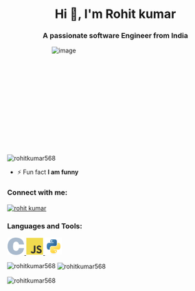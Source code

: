 
<h1 align="center">Hi 👋, I'm Rohit kumar</h1>
<h3 align="center">A passionate software Engineer from India</h3>

<img align="right" width="400" height="250" alt="image" src="https://github.com/user-attachments/assets/159291c6-0586-4e01-bae9-f0c90041c5eb" />


<p align="left"> <img src="https://komarev.com/ghpvc/?username=rohitkumar568&label=Profile%20views&color=0e75b6&style=flat" alt="rohitkumar568" /> </p>

- ⚡ Fun fact **I am funny**

<h3 align="left">Connect with me:</h3>
<p align="left">
<a href="https://linkedin.com/in/rohit kumar" target="blank"><img align="center" src="https://raw.githubusercontent.com/rahuldkjain/github-profile-readme-generator/master/src/images/icons/Social/linked-in-alt.svg" alt="rohit kumar" height="30" width="40" /></a>
</p>

<h3 align="left">Languages and Tools:</h3>
<p align="left"> <a href="https://www.cprogramming.com/" target="_blank" rel="noreferrer"> <img src="https://raw.githubusercontent.com/devicons/devicon/master/icons/c/c-original.svg" alt="c" width="40" height="40"/> </a> <a href="https://developer.mozilla.org/en-US/docs/Web/JavaScript" target="_blank" rel="noreferrer"> <img src="https://raw.githubusercontent.com/devicons/devicon/master/icons/javascript/javascript-original.svg" alt="javascript" width="40" height="40"/> </a> <a href="https://www.python.org" target="_blank" rel="noreferrer"> <img src="https://raw.githubusercontent.com/devicons/devicon/master/icons/python/python-original.svg" alt="python" width="40" height="40"/> </a> </p>

<p><img align="left" src="https://github-readme-stats.vercel.app/api/top-langs?username=rohitkumar568&show_icons=true&locale=en&layout=compact" alt="rohitkumar568" /></p>

<p>&nbsp;<img align="center" src="https://github-readme-stats.vercel.app/api?username=rohitkumar568&show_icons=true&locale=en" alt="rohitkumar568" /></p>

<p><img align="center" src="https://github-readme-streak-stats.herokuapp.com/?user=rohitkumar568&" alt="rohitkumar568" /></p>
 
